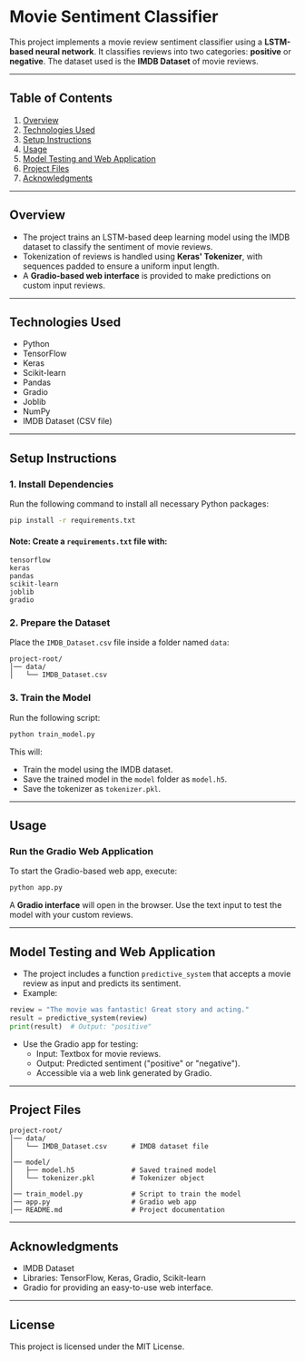 # Movie Sentiment Classifier

This project implements a movie review sentiment classifier using a **LSTM-based neural network**. It classifies reviews into two categories: **positive** or **negative**. The dataset used is the **IMDB Dataset** of movie reviews.

---

## **Table of Contents**

1. [Overview](#overview)
2. [Technologies Used](#technologies-used)
3. [Setup Instructions](#setup-instructions)
4. [Usage](#usage)
5. [Model Testing and Web Application](#model-testing-and-web-application)
6. [Project Files](#project-files)
7. [Acknowledgments](#acknowledgments)

---

## **Overview**

- The project trains an LSTM-based deep learning model using the IMDB dataset to classify the sentiment of movie reviews.
- Tokenization of reviews is handled using **Keras' Tokenizer**, with sequences padded to ensure a uniform input length.
- A **Gradio-based web interface** is provided to make predictions on custom input reviews.

---

## **Technologies Used**

- Python 
- TensorFlow 
- Keras
- Scikit-learn
- Pandas
- Gradio
- Joblib
- NumPy
- IMDB Dataset (CSV file)

---

## **Setup Instructions**


### 1. Install Dependencies
Run the following command to install all necessary Python packages:
```bash
pip install -r requirements.txt
```

#### **Note**: Create a `requirements.txt` file with:
```text
tensorflow
keras
pandas
scikit-learn
joblib
gradio
```

### 2. Prepare the Dataset
Place the `IMDB_Dataset.csv` file inside a folder named `data`:
```plaintext
project-root/
│── data/
│   └── IMDB_Dataset.csv
```

### 3. Train the Model
Run the following script:
```bash
python train_model.py
```

This will:
- Train the model using the IMDB dataset.
- Save the trained model in the `model` folder as `model.h5`.
- Save the tokenizer as `tokenizer.pkl`.

---

## **Usage**

### **Run the Gradio Web Application**
To start the Gradio-based web app, execute:
```bash
python app.py
```

A **Gradio interface** will open in the browser. Use the text input to test the model with your custom reviews.

---

## **Model Testing and Web Application**

- The project includes a function `predictive_system` that accepts a movie review as input and predicts its sentiment.
- Example:
```python
review = "The movie was fantastic! Great story and acting."
result = predictive_system(review)
print(result)  # Output: "positive"
```

- Use the Gradio app for testing:
  - Input: Textbox for movie reviews.
  - Output: Predicted sentiment ("positive" or "negative").
  - Accessible via a web link generated by Gradio.

---

## **Project Files**

```
project-root/
│── data/
│   └── IMDB_Dataset.csv      # IMDB dataset file
│
│── model/
│   ├── model.h5              # Saved trained model
│   └── tokenizer.pkl         # Tokenizer object
│
│── train_model.py            # Script to train the model
│── app.py                    # Gradio web app
│── README.md                 # Project documentation
```

---

## **Acknowledgments**

- IMDB Dataset
- Libraries: TensorFlow, Keras, Gradio, Scikit-learn
- Gradio for providing an easy-to-use web interface.

---

## **License**

This project is licensed under the MIT License.

